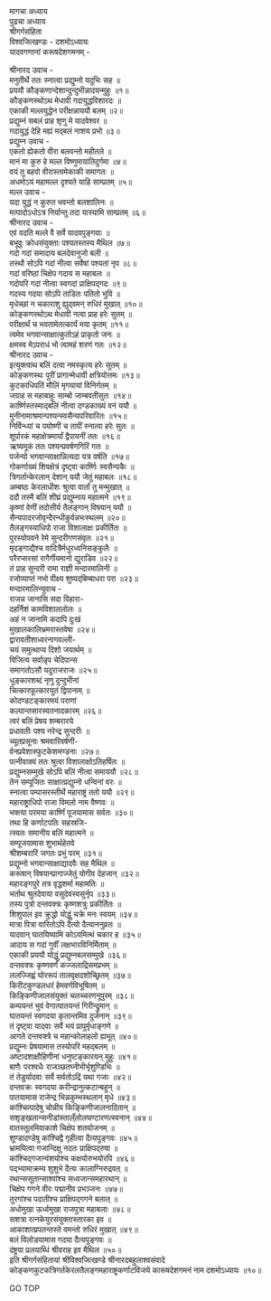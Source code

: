 मागचा अध्याय  
पुढचा अध्याय  
श्रीगर्गसंहिता  
विश्वजित्खण्डः - दशमोऽध्यायः  
यादवगणानां करूषदेशगमनम् -  
  
श्रीनारद उवाच -  
मनुतीर्थे ततः स्नात्वा प्रद्युम्नो यदुभिः सह ॥  
प्रययौ कौङ्कणान्देशान्दुन्दुभीन्नादयन्मुहुः ॥१॥  
कौङ्कणस्थोऽथ मेधावी गदायुद्धविशारदः ॥  
एकाकी मल्लयुद्धेन परीक्षन्नाययौ बलम् ॥२॥  
प्रद्युम्नं सबलं प्राह शृणु मे यादवेश्वर ॥  
गदायुद्धं देहि मह्यं मद्‌बलं नाशय प्रभो ॥३॥  
प्रद्युम्न उवाच -  
एकतो ह्येकतो वीरा बलवन्तो महीतले ॥  
मानं मा कुरु हे मल्ल विष्णुमायातिदुर्गमा ॥४॥  
वयं तु बहवो वीरास्त्वमेकाकी समागतः ॥  
अधमोऽयं महामल्ल दृश्यते याहि साम्प्रतम् ॥५॥  
मल्ल उवाच -  
यदा युद्धं न कुरुत भवन्तो बलशालिनः ॥  
मत्पादोऽधोऽत्र निर्यान्तु तदा यास्यामि साम्प्रतम् ॥६॥  
श्रीनारद उवाच -  
एवं वदति मल्ले वै सर्वे यादवपुङ्गवाः ॥  
बभूवुः क्रोधसंयुक्ताः पश्यतस्तस्य मैथिल ॥७॥  
गदो गदां समादाय बलदेवानुजो बली ॥  
तस्थौ सोऽपि गदां नीत्वा सर्वेषां पश्यतां नृप ॥८॥  
गदां वरिष्ठां चिक्षेप गदाय स महाबलः ॥  
गदोपरि गदां नीत्वा स्वगदां प्राक्षिपद्गदः ॥९॥  
गदस्य गदया सोऽपि ताडितः पतितो भुवि ॥  
मृधेच्छां न चकाराशु ह्युद्‌वमन् रुधिरं मुखात् ॥१०॥  
कोङ्कणस्थोऽथ मेधावी नत्वा प्राह हरेः सुतम् ॥  
परीक्षार्थं च भवतामेतत्कार्यं मया कृतम् ॥११॥  
त्वमेव भगवान्साक्षात्कुतोऽहं प्राकृतो जनः ॥  
क्षमस्व मेऽपराधं भो त्वामहं शरणं गतः ॥१२॥  
श्रीनारद उवाच -  
इत्युक्त्वाथ बलिं दत्वा नमस्कृत्य हरेः सुतम् ॥  
कोङ्कणस्थः पुरीं प्रागान्मेधावी क्षत्रियोत्तमः ॥१३॥  
कुटकाधिपतिं मौलिं मृगयायां विनिर्गतम् ॥  
जग्राह स महाबाहुः साम्बो जाम्बवतीसुतः ॥१४॥  
कार्ष्णिस्तस्माद्‌बलिं नीत्वा दण्डकाख्यं वनं ययौ ॥  
मुनीनामाश्रमान्पश्यन्स्वसैन्यपरिवारितः ॥१५॥  
निर्विन्ध्यां च पयोष्णीं च तापीं स्नात्वा हरेः सुतः ॥  
शूर्पारकं महाक्षेत्रमार्यां द्वैपायनीं ततः ॥१६॥  
ऋष्यमूकं ततः पश्यन्प्रवर्षणगिरिं गतः ॥  
पर्जन्यो भगवान्साक्षान्नित्यदा यत्र वर्षति ॥१७॥  
गोकर्णाख्यं शिवक्षेत्रं दृष्ट्वा कार्ष्णिः स्वसैन्यकैः ॥  
त्रिगर्तान्केरलान् देशान् ययौ जेतुं महाबलः ॥१८॥  
अम्बष्ठः केरलाधीशः श्रुत्वा वार्तां तु मन्मुखात् ॥  
ददौ तस्मै बलिं शीघ्रं प्रद्युम्नाय महात्मने ॥१९॥  
कृष्णां वेणीं तदोत्तीर्य तैलङ्गान् विषयान् ययौ ॥  
सैन्यपादरजोवृन्दैरन्धीकुर्वन्नभःस्थलम् ॥२०॥  
तैलङ्गस्याधिपो राजा विशालाक्षः प्रकीर्तितः ॥  
पुरस्योपवने रेमे सुन्दरीगणसंवृतः ॥२१॥  
मृदङ्गाद्यैश्च वादित्रैर्मधुरध्वनिसङ्कुलैः ॥  
परैरप्सरसां रागैर्गीयमानो द्युराडिव ॥२२॥  
तं प्राह सुन्दरी रामा राज्ञी मन्दारमालिनी ॥  
रजोव्याप्तं नभो वीक्ष्य शुष्यद्‌बिम्बाधरा परा ॥२३॥  
मन्दारमालिन्युवाच -  
राजन्न जानासि सदा विहारा-  
     दहर्निशं कामविशाललोलः ॥  
अहं न जानामि कदापि दुःखं  
     मुखालकालिभ्रमरास्तवेषा ॥२४॥  
द्वारावतीशाध्वरनागवल्ली-  
     चयं समुत्थाप्य दिशो जयार्थम् ॥  
विजित्य सर्वान्नृप चेदिपान्स  
     समागतोऽसौ यदुराजराजः ॥२५॥  
धुङ्कारशब्दं नृणु दुन्दुभीनां  
     चित्कारफूत्कारयुतं द्विपानाम् ॥  
कोदण्डटङ्कारमयं पराणां  
     कल्पान्तसारस्वतनादकारम् ॥२६॥  
त्वरं बलिं प्रेषय शम्बरारये  
     प्रधावतीः पश्य नरेन्द्र सुन्दरीः ॥  
च्यूतप्रसूनाः श्रमवारिवर्षणी-  
     र्वनप्रवेशास्फुटकेशमण्डनाः ॥२७॥  
पत्नीवाक्यं ततः श्रुत्वा विशालाक्षोऽतिहर्षितः ॥  
प्रद्युम्नसम्मुखे सोऽपि बलिं नीत्वा समाययौ ॥२८॥  
तेन सम्पूजितः साक्षात्प्रद्युम्नो धन्विनां वरः ॥  
स्नात्वा पम्पासरस्तीर्थे महाराष्ट्रं ततो ययौ ॥२९॥  
महाराष्ट्राधिपो राजा विमलो नाम वैष्णवः ॥  
भक्त्या परमया कार्ष्णिं पूजयामास सर्वतः ॥३०॥  
तथा हि कर्णाटपतिः सहस्रजि-  
     त्स्वतः समानीय बलिं महात्मने ॥  
सम्पूजयामास शुभार्थहेतवे  
     श्रीशम्बरारिं जगतः प्रभुं परम् ॥३१॥  
प्रद्युम्नो भगवान्साक्षाद्यादवैः सह मैथिल ॥  
करूषान् विषयान्प्रागाज्जेतुं योगीव देहजान् ॥३२॥  
महारङ्गपुरे तत्र वृद्धशर्मा महामतिः ॥  
भर्ताथ श्रुतदेवाया वसुदेवस्वसुर्नृप ॥३३॥  
तस्य पुत्रो दन्तवक्त्रः कृष्णशत्रुः प्रकीर्तितः ॥  
शिशुपाल इव क्रुद्धो योद्धुं चक्रे मनः स्वयम् ॥३४॥  
मात्रा पित्रा वारितोऽपि दैत्यो दैत्याननुव्रतः ॥  
यादवान् घातयिष्यामि कोऽयमित्थं चकार ह ॥३५॥  
आदाय स गदां गुर्वीं लक्षभारविनिर्मिताम् ॥  
एकाकी प्रययौ योद्धुं प्रद्युम्नबलसम्मुखे ॥३६॥  
दन्तवक्त्रः कृष्णवर्णं कज्जलाद्रिसमप्रभम् ॥  
ललज्जिह्वं घोररूपं तालवृक्षदशोच्छ्रितम् ॥३७॥  
किरीटकुण्डलधरं हेमवर्णविभूषितम् ॥  
किङ्किणीजालसंयुक्तं चलच्चरणनूपुरम् ॥३८॥  
कम्पयन्तं भुवं वेगात्पातयन्तं गिरीन्द्रुमान् ॥  
घातयन्तं स्वगदया कृतान्तमिव दुर्जनान् ॥३९॥  
तं दृष्ट्वा यादवाः सर्वे भयं प्रापुर्मृधाङ्गणे ॥  
आगते दन्तवक्त्रे च महान्कोलाहलो ह्यभूत् ॥४०॥  
प्रद्युम्नः प्रेषयामास तस्योपरि महद्‌बलम् ॥  
अष्टादशाक्षौहिणीनां धनुष्टङ्कारयन् मुहुः ॥४१॥  
बाणैः परश्वधैः राजञ्छतघ्नीभीर्भृशुण्डिभिः ॥  
तं तेडुर्यादवाः सर्वे सर्वतोऽद्रिं यथा गजाः ॥४२॥  
दन्तवक्रः स्वगदया करीन्द्रानुत्कटान्बहून् ॥  
पातयामास राजेन्द्र भिन्नकुम्भस्थलान् मृधे ॥४३॥  
कांश्चित्पादेषु चोन्नीय किङ्किणीजालनादितान् ॥  
सशृङ्खलान्सनीडांस्ताल्ँलोलघण्टारणत्स्वनान् ॥४४॥  
वातस्तूलमिवाकाशे चिक्षेप शतयोजनम् ॥  
शूण्डादण्डेषु कांश्चिद्वै गृहीत्वा दैत्यपुङ्गवः ॥४५॥  
भ्रामयित्वा गजान्दिक्षु नदतः प्राक्षिपद्‌रुषा ॥  
कांश्चिद्‌गजान्वंशयोश्च कक्षयोरुभयोरपि ॥४६॥  
पद्भ्यामाक्रम्य शुशुभे दैत्यः कालाग्निरुद्रवत् ॥  
रथान्ससूतान्साश्वांश्च सध्वजान्समहारथान् ॥  
चिक्षेप गगने वीरः पद्मानीव प्रभञ्जनः ॥४७॥  
तुरगांश्च पदातीश्च प्राक्षिपद्‌गगने बलात् ॥  
अधोमुखा ऊर्ध्वमुखा राजपुत्रा महाबलाः ॥४८॥  
सशत्रा रत्नकेयुरसंयुक्तास्तारका इव ॥  
आकाशात्प्रपतन्तस्ते वमन्तो रुधिरं मुखात् ॥४९॥  
बलं विलोडयामास गदया दैत्यपुङ्गवः ॥  
दंष्ट्रया प्रलयाब्धिं श्रीवराह इव मैथिल ॥५०॥  
इति श्रीगर्गसंहितायां श्रीविश्वजित्खण्डे श्रीनारदबहुलाश्वसंवादे  
कोङ्कणकुटकत्रिगर्तकेरलतैलङ्गमहाराष्ट्रकर्णाटविजये कारूषदेशगमनं नाम दशमोऽध्यायः ॥१०॥  
  
GO TOP
